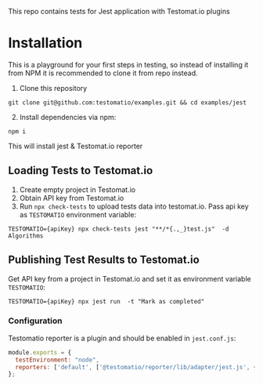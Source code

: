 This repo contains tests for Jest application with Testomat.io plugins

# Installation

This is a playground for your first steps in testing, so instead of installing it from NPM it is recommended to clone it from repo instead.

1) Clone this repository

```
git clone git@github.com:testomatio/examples.git && cd examples/jest
```

2) Install dependencies via npm:

```
npm i
```

This will install jest & Testomat.io reporter

## Loading Tests to Testomat.io

1. Create empty project in Testomat.io
2. Obtain API key from Testomat.io
2. Run `npx check-tests` to upload tests data into testomat.io. Pass api key as `TESTOMATIO` environment variable:

```
TESTOMATIO={apiKey} npx check-tests jest "**/*{.,_}test.js"  -d Algorithms
```

## Publishing Test Results to Testomat.io

Get API key from a project in Testomat.io and set it as environment variable `TESTOMATIO`:

```
TESTOMATIO={apiKey} npx jest run  -t "Mark as completed"
```

### Configuration

Testomatio reporter is a plugin and should be enabled in `jest.conf.js`:

```js
module.exports = {
  testEnvironment: "node",
  reporters: ['default', ['@testomatio/reporter/lib/adapter/jest.js', { apiKey: process.env.TESTOMATIO }]],
};
```